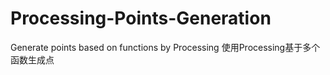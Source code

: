# Processing-Points-Generation
Generate points based on functions by Processing
使用Processing基于多个函数生成点